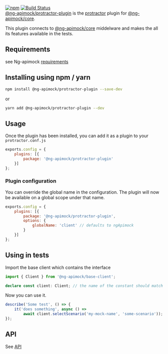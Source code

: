 [![npm](https://img.shields.io/npm/v/@ng-apimock/protractor-plugin?color=brightgreen)](https://www.npmjs.com/package/@ng-apimock/protractor-plugin) [![Build Status](https://github.com/ng-apimock/protractor-plugin/workflows/CI/badge.svg)](https://github.com/ng-apimock/protractor-plugin/actions?workflow=CI) <br />
[@ng-apimock/protractor-plugin](https://github.com/ng-apimock/protractor-plugin) is the [protractor](https://www.protractortest.org/#/) plugin for [@ng-apimock/core](https://github.com/ng-apimock/core).

This plugin connects to [@ng-apimock/core](https://github.com/ng-apimock/core) middelware and makes the all its features available in the tests.

## Requirements

see Ng-apimock [requirements](/docs/#requirements)

## Installing using npm / yarn
```bash
npm install @ng-apimock/protractor-plugin --save-dev
```
or 

```bash
yarn add @ng-apimock/protractor-plugin --dev
```

## Usage
Once the plugin has been installed, you can add it as a plugin to your `protractor.conf.js`

```js
exports.config = {
    plugins: [{
        package: '@ng-apimock/protractor-plugin'
    }]
};
```

### Plugin configuration
You can override the global name in the configuration. The plugin will now be available on a global scope under that name.

```js
exports.config = {
    plugins: [{
        package: '@ng-apimock/protractor-plugin',
        options: {
            globalName: 'client' // defaults to ngApimock
        }
    }]
};
```
   
## Using in tests
Import the base client which contains the interface

```typescript
import { Client } from '@ng-apimock/base-client';

declare const client: Client; // the name of the constant should match the global name: 
``` 

Now you can use it.

```typescript
describe('Some test', () => {
    it('does something', async () => 
        await client.selectScenario('my-mock-name', 'some-scenario'));
});
``` 

## API 
See [API](/docs/api/select-scenario)
